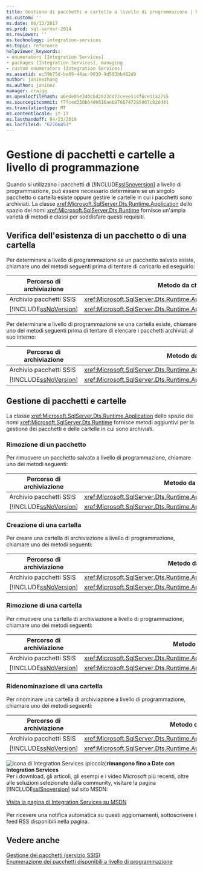 ```yaml
---
title: Gestione di pacchetti e cartelle a livello di programmazione | Microsoft Docs
ms.custom: ''
ms.date: 06/13/2017
ms.prod: sql-server-2014
ms.reviewer: ''
ms.technology: integration-services
ms.topic: reference
helpviewer_keywords:
- enumerators [Integration Services]
- packages [Integration Services], managing
- custom enumerators [Integration Services]
ms.assetid: ec59b75d-ba09-44ac-9039-9d593bb462d9
author: janinezhang
ms.author: janinez
manager: craigg
ms.openlocfilehash: a6ede05e340cbd2822cd72ceee514f6ce31a2755
ms.sourcegitcommit: f7fced330b64d6616aeb8766747295807c92dd41
ms.translationtype: MT
ms.contentlocale: it-IT
ms.lasthandoff: 04/23/2019
ms.locfileid: "62766853"
---
```

# <a name="managing-packages-and-folders-programmatically"></a>Gestione di pacchetti e cartelle a livello di programmazione
  Quando si utilizzano i pacchetti di [!INCLUDE[ssISnoversion](../../includes/ssisnoversion-md.md)] a livello di programmazione, può essere necessario determinare se un singolo pacchetto o cartella esiste oppure gestire le cartelle in cui i pacchetti sono archiviati. La classe <xref:Microsoft.SqlServer.Dts.Runtime.Application> dello spazio dei nomi <xref:Microsoft.SqlServer.Dts.Runtime> fornisce un'ampia varietà di metodi e classi per soddisfare questi requisiti.  
  
##  <a name="exists"></a> Verifica dell'esistenza di un pacchetto o di una cartella  
 Per determinare a livello di programmazione se un pacchetto salvato esiste, chiamare uno dei metodi seguenti prima di tentare di caricarlo ed eseguirlo:  
  
|Percorso di archiviazione|Metodo da chiamare|  
|----------------------|--------------------|  
|Archivio pacchetti SSIS|<xref:Microsoft.SqlServer.Dts.Runtime.Application.ExistsOnDtsServer%2A>|  
|[!INCLUDE[ssNoVersion](../../includes/ssnoversion-md.md)]|<xref:Microsoft.SqlServer.Dts.Runtime.Application.ExistsOnSqlServer%2A>|  
  
 Per determinare a livello di programmazione se una cartella esiste, chiamare uno dei metodi seguenti prima di tentare di elencare i pacchetti archiviati al suo interno:  
  
|Percorso di archiviazione|Metodo da chiamare|  
|----------------------|--------------------|  
|Archivio pacchetti SSIS|<xref:Microsoft.SqlServer.Dts.Runtime.Application.FolderExistsOnDtsServer%2A>|  
|[!INCLUDE[ssNoVersion](../../includes/ssnoversion-md.md)]|<xref:Microsoft.SqlServer.Dts.Runtime.Application.FolderExistsOnSqlServer%2A>|  
  

  
##  <a name="managing"></a> Gestione di pacchetti e cartelle  
 La classe <xref:Microsoft.SqlServer.Dts.Runtime.Application> dello spazio dei nomi <xref:Microsoft.SqlServer.Dts.Runtime> fornisce metodi aggiuntivi per la gestione dei pacchetti e delle cartelle in cui sono archiviati.  
  
###  <a name="managing_rempkg"></a> Rimozione di un pacchetto  
 Per rimuovere un pacchetto salvato a livello di programmazione, chiamare uno dei metodi seguenti:  
  
|Percorso di archiviazione|Metodo da chiamare|  
|----------------------|--------------------|  
|Archivio pacchetti SSIS|<xref:Microsoft.SqlServer.Dts.Runtime.Application.RemoveFromDtsServer%2A>|  
|[!INCLUDE[ssNoVersion](../../includes/ssnoversion-md.md)]|<xref:Microsoft.SqlServer.Dts.Runtime.Application.RemoveFromSqlServer%2A>|  
  

  
###  <a name="managing_create"></a> Creazione di una cartella  
 Per creare una cartella di archiviazione a livello di programmazione, chiamare uno dei metodi seguenti:  
  
|Percorso di archiviazione|Metodo da chiamare|  
|----------------------|--------------------|  
|Archivio pacchetti SSIS|<xref:Microsoft.SqlServer.Dts.Runtime.Application.CreateFolderOnDtsServer%2A>|  
|[!INCLUDE[ssNoVersion](../../includes/ssnoversion-md.md)]|<xref:Microsoft.SqlServer.Dts.Runtime.Application.CreateFolderOnSqlServer%2A>|  
  

  
###  <a name="managing_remfldr"></a> Rimozione di una cartella  
 Per rimuovere una cartella di archiviazione a livello di programmazione, chiamare uno dei metodi seguenti:  
  
|Percorso di archiviazione|Metodo da chiamare|  
|----------------------|--------------------|  
|Archivio pacchetti SSIS|<xref:Microsoft.SqlServer.Dts.Runtime.Application.RemoveFolderFromDtsServer%2A>|  
|[!INCLUDE[ssNoVersion](../../includes/ssnoversion-md.md)]|<xref:Microsoft.SqlServer.Dts.Runtime.Application.RemoveFolderFromSqlServer%2A>|  
  
  
  
###  <a name="managing_rename"></a> Ridenominazione di una cartella  
 Per rinominare una cartella di archiviazione a livello di programmazione, chiamare uno dei metodi seguenti:  
  
|Percorso di archiviazione|Metodo da chiamare|  
|----------------------|--------------------|  
|Archivio pacchetti SSIS|<xref:Microsoft.SqlServer.Dts.Runtime.Application.RenameFolderOnDtsServer%2A>|  
|[!INCLUDE[ssNoVersion](../../includes/ssnoversion-md.md)]|<xref:Microsoft.SqlServer.Dts.Runtime.Application.RenameFolderOnSqlServer%2A>|  
  

  
![Icona di Integration Services (piccola)](../media/dts-16.gif "icona di Integration Services (piccola)")**rimangono fino a Date con Integration Services**<br /> Per i download, gli articoli, gli esempi e i video Microsoft più recenti, oltre alle soluzioni selezionate dalla community, visitare la pagina [!INCLUDE[ssISnoversion](../../includes/ssisnoversion-md.md)] sul sito MSDN:<br /><br /> [Visita la pagina di Integration Services su MSDN](https://go.microsoft.com/fwlink/?LinkId=136655)<br /><br /> Per ricevere una notifica automatica su questi aggiornamenti, sottoscrivere i feed RSS disponibili nella pagina.  
  
## <a name="see-also"></a>Vedere anche  
 [Gestione dei pacchetti &#40;servizio SSIS&#41;](../service/package-management-ssis-service.md)   
 [Enumerazione dei pacchetti disponibili a livello di programmazione](../run-manage-packages-programmatically/enumerating-available-packages-programmatically.md)  
  
  
